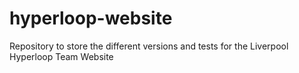 # hyperloop-website
Repository to store the different versions and tests for the Liverpool Hyperloop Team Website
